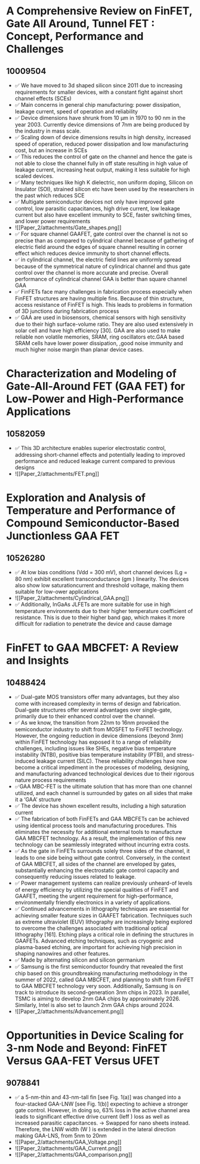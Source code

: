 # A Comprehensive Review on FinFET, Gate All Around, Tunnel FET : Concept, Performance and Challenges

## 10009504

- ✅ We have moved to 3d shaped silicon since 2011 due to increasing requirements for smaller devices, with a constant fight against short channel effects (SCEs)
- ✅ Main concerns in general chip manufacturing: power dissipation, leakage current, speed of operation and reliability
- ✅ Device dimensions have shrunk from 10 µm in 1970 to 90 nm in the year 2003. Currently device dimensions of 7nm are being produced by the industry in mass scale.
- ✅ Scaling down of device dimensions results in high density, increased speed of operation, reduced power dissipation and low manufacturing cost, but an increase in SCEs
- ✅ This reduces the control of gate on the channel and hence the gate is not able to close the channel fully in off state resulting in high value of leakage current, increasing heat output, making it less suitable for high scaled devices.
- ✅ Many techniques like high K dielectric, non uniform doping, Silicon on Insulator (SOI), strained silicon etc have been used by the researchers in the past which reduces SCE
- ✅ Multigate semiconductor devices not only have improved gate control, low parasitic capacitances, high drive current, low leakage current but also have excellent immunity to SCE, faster switching times, and lower power requirements
- ![[Paper_2/attachments/Gate_shapes.png]]
- ✅ For square channel GAAFET, gate control over the channel is not so precise than as compared to cylindrical channel because of gathering of electric field around the edges of square channel resulting in corner effect which reduces device immunity to short channel effects.
- ✅ in cylindrical channel, the electric field lines are uniformly spread because of the symmetrical nature of cylindrical channel and thus gate control over the channel is more accurate and precise. Overall performance of cylindrical channel GAA is better than square channel GAA
- ✅ FinFETs face many challenges in fabrication process especially when FinFET structures are having multiple fins. Because of thin structure, access resistance of FinFET is high. This leads to problems in formation of 3D junctions during fabrication process
- ✅ GAA are used in biosensors, chemical sensors with high sensitivity due to their high surface-volume ratio. They are also used extensively in solar cell and have high efficiency [30]. GAA are also used to make reliable non volatile memories, SRAM, ring oscillators etc.GAA based SRAM cells have lower power dissipation, ,good noise immunity and  much higher noise margin than planar device cases.


# Characterization and Modeling of Gate-All-Around FET (GAA FET) for Low-Power and High-Performance Applications

## 10582059

- ✅ This 3D architecture enables superior electrostatic control, addressing short-channel effects and potentially leading to improved performance and reduced leakage current compared to previous designs
- ![[Paper_2/attachments/FET.png]]

# Exploration and Analysis of Temperature and Performance of Compound Semiconductor-Based Junctionless GAA FET

## 10526280

- ✅ At low bias conditions (Vdd = 300 mV), short channel devices (Lg = 80 nm) exhibit excellent transconductance (gm ) linearity. The devices also show low saturationcurrent and threshold voltage, making them suitable for low-ower applications
- ![[Paper_2/attachments/Cylindrical_GAA.png]]
- ✅ Additionally, InGaAs JLFETs are more suitable for use in high temperature environments due to their higher temperature coefficient of resistance. This is due to their higher band gap, which makes it more difficult for radiation to penetrate the device and cause damage

# FinFET to GAA MBCFET: A Review and Insights

## 10488424

- ✅ Dual-gate MOS transistors offer many advantages, but they also come with increased complexity in terms of design and fabrication. Dual-gate structures offer several advantages over single-gate, primarily due to their enhanced control over the channel.
- ✅ As we know, the transition from 22nm to 16nm provoked the semiconductor industry to shift from MOSFET to FinFET technology. However, the ongoing reduction in device dimensions (beyond 3nm) within FinFET technology has exposed it to a range of reliability challenges, including issues like SHEs, negative bias temperature instability (NTBI), positive bias temperature instability (PTBI), and stress-induced leakage current (SILC). These reliability challenges have now become a critical impediment in the processes of modeling, designing, and manufacturing advanced technological devices due to their rigorous nature process requirements
- ✅GAA MBC-FET is the ultimate solution that has more than one channel utilized, and each channel is surrounded by gates on all sides that make it a ‘GAA’ structure
- ✅ The device has shown excellent results, including a high saturation current
- ✅ The fabrication of both FinFETs and GAA MBCFETs can be achieved using identical process tools and manufacturing procedures. This eliminates the necessity for additional external tools to manufacture GAA MBCFET technology. As a result, the implementation of this new technology can be seamlessly integrated without incurring extra costs.
- ✅ As the gate in FinFETs surrounds solely three sides of the channel, it leads to one side being without gate control. Conversely, in the context of GAA MBCFET, all sides of the channel are enveloped by gates, substantially enhancing the electrostatic gate control capacity and consequently reducing issues related to leakage. 
- ✅ Power management systems can realize previously unheard-of levels of energy efficiency by utilizing the special qualities of FinFET and GAAFET, meeting the urgent requirement for high-performance, environmentally friendly electronics in a variety of applications.
- ✅ Continued advancements in lithography techniques are essential for achieving smaller feature sizes in GAAFET fabrication. Techniques such as extreme ultraviolet (EUV) lithography are increasingly being explored to overcome the challenges associated with traditional optical lithography [161]. Etching plays a critical role in defining the structures in GAAFETs. Advanced etching techniques, such as cryogenic and plasma-based etching, are important for achieving high precision in shaping nanowires and other features.
- ✅ Made by alternating silicon and silicon germanium
- ✅ Samsung is the first semiconductor foundry that revealed the first chip based on this groundbreaking manufacturing methodology in the summer of 2022, called GAA MBCFET, and planning to shift from FinFET to GAA MBCFET technology very soon. Additionally, Samsung is on track to introduce its second-generation 3nm chips in 2023. In parallel, TSMC is aiming to develop 2nm GAA chips by approximately 2026. Similarly, Intel is also set to launch 2nm GAA chips around 2024.
- ![[Paper_2/attachments/Advancement.png]]


# Opportunities in Device Scaling for 3-nm Node and Beyond: FinFET Versus GAA-FET Versus UFET

## 9078841

- ✅ a 5-nm-thin and 43-nm-tall fin [see Fig. 1(a)] was changed into a four-stacked GAA-LNW [see Fig. 1(b)] expecting to achieve a stronger gate control. However, in doing so, 63% loss in the active channel area leads to significant effective drive current (Ieff ) loss as well as increased parasitic capacitances. -> Swapped for nano sheets instead. Therefore, the LNW width (W ) is extended in the lateral direction making GAA-LNS, from 5nm to 20nm
- ![[Paper_2/attachments/GAA_Voltage.png]]
- ![[Paper_2/attachments/GAA_Current.png]]
- ![[Paper_2/attachments/GAA_comparison.png]]

